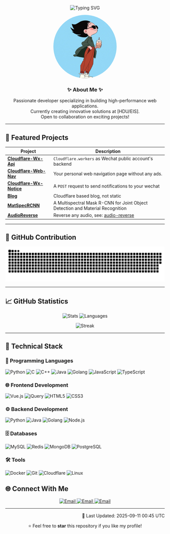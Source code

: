 <p align="center">
  <img src="https://readme-typing-svg.demolab.com?font=Fira+Code&pause=1000&center=true&width=435&lines=%F0%9F%91%8B+Hi%2C+I'm+[Tinger-X];%F0%9F%92%BB+Full-Stack+Developer;%F0%9F%93%9D+Open+Source+Contributor" alt="Typing SVG">
</p>

<div align="center">
  <img src="assets/profile.png" alt="Profile Photo" width="200" height="200" style="border-radius:50%;">
</div>

<h3 align="center">✨ About Me ✨</h3>
<p align="center">
  Passionate developer specializing in building high-performance web applications.
  <br>Currently creating innovative solutions at [HDU/EIS].
  <br>Open to collaboration on exciting projects!
</p>

---

## 🚀 Featured Projects

| Project                                                                      | Description                                                                    |
|------------------------------------------------------------------------------|--------------------------------------------------------------------------------|
| **[Cloudflare-Wx-Api](https://github.com/Tinger-X/cloudflare-wx-api)**       | `Cloudflare.workers` as Wechat public account's backend                        |
| **[Cloudflare-Web-Nav](https://github.com/Tinger-X/cloudflare-web-nav)**     | Your personal web navigation page without any ads.                             |
| **[Cloudflare-Wx-Notice](https://github.com/Tinger-X/cloudflare-wx-notice)** | A `POST` request to send notifications to your wechat                          |
| **[Blog](https://github.com/Tinger-X/blog)**                                 | Cloudflare based blog, not static                                              |
| **[MatSpecRCNN](https://github.com/Tinger-X/MatSpecRCNN)**                   | A Multispectral Mask R-CNN for Joint Object Detection and Material Recognition |
| **[AudioReverse](https://github.com/Tinger-X/audio-reverse)**                | Reverse any audio, see: [audio-reverse](https://audio.tinger.host/)            |

---

## 🐍 GitHub Contribution

![](https://raw.githubusercontent.com/Tinger-X/Tinger-X/main/assets/github-contribution-grid-snake.svg)

---

## 📈 GitHub Statistics

<p align="center">
  <img height="180em" src="https://github-readme-stats.vercel.app/api?username=Tinger-X&show_icons=true&theme=tokyonight&include_all_commits=true&count_private=true" alt="Stats">
  <img height="180em" src="https://github-readme-stats.vercel.app/api/top-langs/?username=Tinger-X&layout=compact&theme=tokyonight" alt="Languages">
</p>
<p align="center">
  <img src="https://github-readme-streak-stats.herokuapp.com/?user=Tinger-X&theme=tokyonight" alt="Streak">
</p>

---

## 🔧 Technical Stack

### 🧠 Programming Languages

![Python](https://img.shields.io/badge/Python-3776AB?style=for-the-badge&logo=python&logoColor=white)
![C](https://img.shields.io/badge/C-A8B9CC?style=for-the-badge&logo=c&logoColor=black)
![C++](https://img.shields.io/badge/C++-00599C?style=for-the-badge&logo=c%2B%2B&logoColor=white)
![Java](https://img.shields.io/badge/Java-ED8B00?style=for-the-badge&logo=openjdk&logoColor=white)
![Golang](https://img.shields.io/badge/Golang-00ADD8?style=for-the-badge&logo=go&logoColor=white)
![JavaScript](https://img.shields.io/badge/JavaScript-F7DF1E?style=for-the-badge&logo=javascript&logoColor=black)
![TypeScript](https://img.shields.io/badge/TypeScript-3178C6?style=for-the-badge&logo=typescript&logoColor=white)

### 🌐 Frontend Development

![Vue.js](https://img.shields.io/badge/Vue.js-4FC08D?style=for-the-badge&logo=vuedotjs&logoColor=white)
![jQuery](https://img.shields.io/badge/jQuery-0769AD?style=for-the-badge&logo=jquery&logoColor=white)
![HTML5](https://img.shields.io/badge/HTML5-E34F26?style=for-the-badge&logo=html5&logoColor=white)
![CSS3](https://img.shields.io/badge/CSS3-1572B6?style=for-the-badge&logo=css3&logoColor=white)

### ⚙️ Backend Development

![Python](https://img.shields.io/badge/Python-3776AB?style=for-the-badge&logo=python&logoColor=white)
![Java](https://img.shields.io/badge/Java-ED8B00?style=for-the-badge&logo=openjdk&logoColor=white)
![Golang](https://img.shields.io/badge/Go-00ADD8?style=for-the-badge&logo=go&logoColor=white)
![Node.js](https://img.shields.io/badge/Node.js-339933?style=for-the-badge&logo=nodedotjs&logoColor=white)

### 🗄️ Databases

![MySQL](https://img.shields.io/badge/MySQL-4479A1?style=for-the-badge&logo=mysql&logoColor=white)
![Redis](https://img.shields.io/badge/Redis-DC382D?style=for-the-badge&logo=redis&logoColor=white)
![MongoDB](https://img.shields.io/badge/MongoDB-47A248?style=for-the-badge&logo=mongodb&logoColor=white)
![PostgreSQL](https://img.shields.io/badge/PostgreSQL-4169E1?style=for-the-badge&logo=postgresql&logoColor=white)

### 🛠️ Tools

![Docker](https://img.shields.io/badge/Docker-2496ED?style=for-the-badge&logo=docker&logoColor=white)
![Git](https://img.shields.io/badge/Git-F05032?style=for-the-badge&logo=git&logoColor=white)
![Cloudflare](https://img.shields.io/badge/Cloudflare-F58220?style=for-the-badge&logo=cloudflare&logoColor=white)
![Linux](https://img.shields.io/badge/Linux-2B406D?style=for-the-badge&logo=linux&logoColor=white)

## 🌐 Connect With Me

<p align="center">
  <a href="mailto:email@tingerx.com">
    <img src="https://img.shields.io/badge/Email-D14836?style=for-the-badge&logo=gmail&logoColor=white" alt="Email">
  </a>
  <a href="mailto:email@tinger.host">
    <img src="https://img.shields.io/badge/Email-1DA1F2?style=for-the-badge&logo=gmail&logoColor=white" alt="Email">
  </a>
  <a href="mailto:xxx.tinger@gmail.com">
    <img src="https://img.shields.io/badge/Email-000000.svg?style=for-the-badge&logo=gmail&logoColor=white" alt="Email">
  </a>
</p>

---

<p align="right">
🔄 Last Updated: <!-- DYNAMIC_TIMESTAMP:START -->2025-09-11 00:45 UTC<!-- DYNAMIC_TIMESTAMP:END -->
</p>

<div align="center">
  ⭐ Feel free to <strong>star</strong> this repository if you like my profile!
</div>
